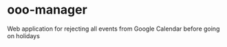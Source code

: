 # ooo-manager
Web application for rejecting all events from Google Calendar before going on holidays
